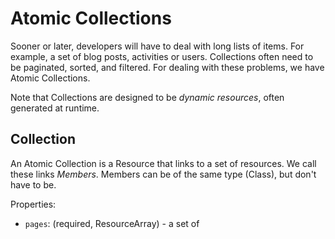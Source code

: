 # Atomic Collections

Sooner or later, developers will have to deal with long lists of items.
For example, a set of blog posts, activities or users.
Collections often need to be paginated, sorted, and filtered.
For dealing with these problems, we have Atomic Collections.

Note that Collections are designed to be _dynamic resources_, often generated at runtime.

## Collection

An Atomic Collection is a Resource that links to a set of resources.
We call these links _Members_.
Members can be of the same type (Class), but don't have to be.

Properties:

- `pages`: (required, ResourceArray) - a set of
